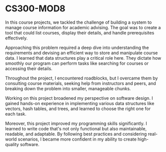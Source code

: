 # CS300-MOD8
In this course projects, we tackled the challenge of building a system to manage course information for academic advising. The goal was to create a tool that could list courses, display their details, and handle prerequisites effectively.

Approaching this problem required a deep dive into understanding the requirements and devising an efficient way to store and manipulate course data. I learned that data structures play a critical role here. They dictate how smoothly our program can perform tasks like searching for courses or accessing their details.

Throughout the project, I encountered roadblocks, but I overcame them by consulting course materials, seeking help from instructors and peers, and breaking down the problem into smaller, manageable chunks.

Working on this project broadened my perspective on software design. I gained hands-on experience in implementing various data structures like vectors, hash tables, and trees, and learned to choose the right one for each task.

Moreover, this project improved my programming skills significantly. I learned to write code that's not only functional but also maintainable, readable, and adaptable. By following best practices and considering real-world scenarios, I became more confident in my ability to create high-quality software.
